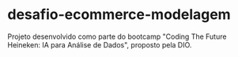 # desafio-ecommerce-modelagem
Projeto desenvolvido como parte do bootcamp "Coding The Future Heineken: IA para Análise de Dados", proposto pela DIO.
